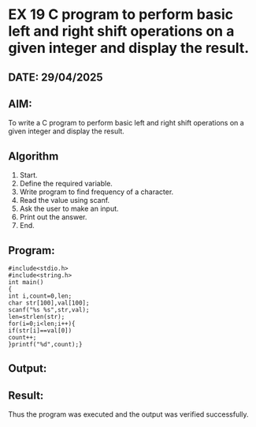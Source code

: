 # EX 19 C program to perform basic left and right shift operations on a given integer and display the result.
## DATE: 29/04/2025
## AIM:
To write a C program to perform basic left and right shift operations on a given integer and display the result.

## Algorithm
1. Start.
2. Define the required variable.
3. Write program to find frequency of a character.
4. Read the value using scanf.
5. Ask the user to make an input.
6. Print out the answer.
7. End.

## Program:
```
#include<stdio.h>
#include<string.h>
int main()
{
int i,count=0,len;
char str[100],val[100];
scanf("%s %s",str,val);
len=strlen(str);
for(i=0;i<len;i++){
if(str[i]==val[0])
count++;
}printf("%d",count);}

```

## Output:



## Result:
Thus the program was executed and the output was verified successfully.
